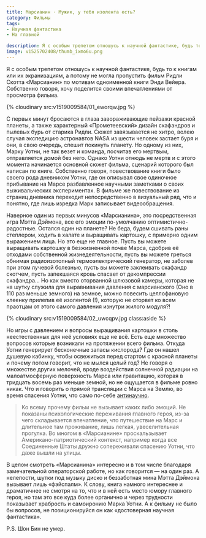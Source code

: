 ```yaml
---
title: Марсианин · Мужик, у тебя изолента есть?
category: Фильмы
tags:
- Научная фантастика
- На главной

description: Я с особым трепетом отношусь к научной фантастике, будь то к книгам или их экранизациям, а потому не могла пропустить фильм Ридли Скотта «Марсианин» по мотивам одноименной книги Энди Вейера.
image: v1525702408/thumb_ixmo6u.png
---
```


Я с особым трепетом отношусь к научной фантастике, будь то к книгам или их экранизациям, а потому не могла пропустить фильм Ридли Скотта «Марсианин» по мотивам одноименной книги Энди Вейера. Собственно говоря, хочу поделится своими впечатлениями от просмотра фильма.

<!-- more -->

{% cloudinary src:v1519009584/01_eworqw.jpg %}

С первых минут бросаются в глаза завораживающие пейзажи красной планеты, а также характерный «Прометеевский» дизайн скафандров и пылевых бурь от старика Ридли. Сюжет завязывается не хитро, волею случая экспедицию астронавтов NASA из шести человек застает буря и они, в свою очередь, спешит покинуть планету. Но одному из них, Марку Уотни, не так везет и команда, посчитав его мертвым, отправляется домой без него. Однако Уотни отнюдь не мертв и с этого момента начинается основной сюжет фильма, сценарий которого был написан по книге. Собственно говоря, повествование книги было своего рода дневником Уотни, где он описывал свое одиночное прибывание на Марсе разбавленное научными заметками о своих выживальческих экспериментах. В фильме же повествование из страниц дневника переходит непосредственно в визуальный ряд, что и понятно, где лишь изредка Марк записывает видеообращения.

Наверное один из первых минусов «Марсианина», это посредственная игра Мэтта Дэймона, все его эмоции по-умолчанию оптимистично-радостные. Остался один на планете? Не беда, будем сшивать раны степлером, ходить в халате и выращивать картошку, с примерно одним выражением лица. Но это еще не главное. Пусть вы можете выращивать картошку в безжизненной почве Марса, сдобрив её отходами собственной жизнедеятельности, пусть вы можете греться обнимая радиоизотопный термоэлектрический генератор, не заболев при этом лучевой болезнью, пусть вы можете заклеивать скафандр скотчем, пусть запекшаяся кровь спасает от декомпрессии скафандра… Но как вместо оторванной шлюзовой камеры, которая не на шутку служила для выравнивания давления с марсианского (Оно в 110 раз меньше земного) на земное, можно повесить целлофановую клеенку прилепив её изолентой (!), которую не оторвет ко всем праотцам от этого самого давления изнутри жилого модуля?!

{% cloudinary src:v1519009584/02_uwcqpv.jpg class:aside %}

Но игры с давлением и вопросы выращивания картошки в столь неестественных для неё условиях еще не всё. Есть еще множество вопросов которые возникали на протяжении всего фильма. Откуда Уотни генерирует бесконечные запасы кислорода? Где он нашел душевую кабинку, чтобы освежиться перед стартом с красной планеты и почему потом говорит, что не мылся целый год? Не говоря о множестве других мелочей, вроде воздействия солнечной радиации на малоатмосферную поверхность Марса или гравитацию, которая в тридцать восемь раз меньше земной, но не ощущается в фильме ровно никак. Что и говорить о прямой трансляции с Марса на Землю, во время спасения Уотни, что само по-себе [антинаучно][1].

> Ко всему прочему фильм не вызывает каких либо эмоций. Не показаны психологические переживания главного героя, из-за чего складывается впечатление, что путешествие на Марс и длительное там проживание, лишь легкая, увеселительная прогулка. Во многом в «Марсианине» проскальзывает Американо-патриотический контекст, например когда все Соединенные Штаты дружно сопереживали спасению Уотни, что даже вышли на улицы.

В целом смотреть «Марсианина» интересно и в том числе благодаря замечательной операторской работе, но как говорится — на один раз. А нелепости, шутки под музыку диско и беззаботная мина Мэтта Дэймона вызывает лишь «фэйспалм». К слову, книга намного интереснее и драматичнее не смотря на то, что и в ней есть место юмору главного героя, но там это все куда более органично и через трудности показывает храбрость и самоиронию Марка Уотни. А к фильму не было бы вопросов, не позиционируйся он как «достоверная научная фантастика».

P.S. Шон Бин не умер.

[1]:    http://ru.wikipedia.org/wiki/Дальняя_космическая_связь